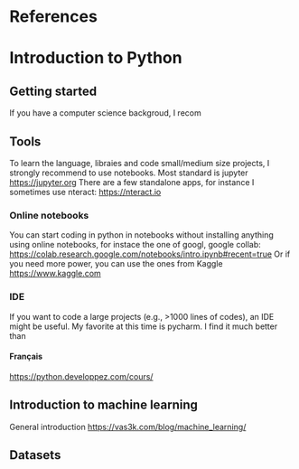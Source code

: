 # References

# Introduction to Python

## Getting started
If you have a computer science backgroud, I recom
## Tools
To learn the language, libraies and code small/medium size projects, I strongly recommend to use notebooks.
Most standard is jupyter https://jupyter.org
There are a few standalone apps, for instance I sometimes use nteract: https://nteract.io

### Online notebooks
You can start coding in python in notebooks without installing anything using online notebooks, for instace the one of googl, google collab: https://colab.research.google.com/notebooks/intro.ipynb#recent=true
Or if you need more power, you can use the ones from Kaggle https://www.kaggle.com

### IDE
If you want to code a large projects (e.g., >1000 lines of codes), an IDE might be useful. My favorite at this time is pycharm. I find it much better than 
#### Français
https://python.developpez.com/cours/

## Introduction to machine learning
General introduction
https://vas3k.com/blog/machine_learning/


## Datasets

